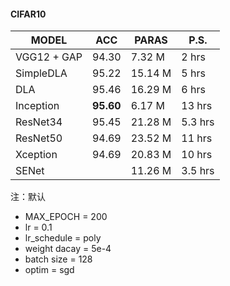 

#### CIFAR10

| MODEL       | ACC       | PARAS   | P.S.    |
| ----------- | --------- | ------- | ------- |
| VGG12 + GAP | 94.30     | 7.32 M  | 2 hrs   |
| SimpleDLA   | 95.22     | 15.14 M | 5 hrs   |
| DLA         | 95.46     | 16.29 M | 6 hrs   |
| Inception   | **95.60** | 6.17 M  | 13 hrs  |
| ResNet34    | 95.45     | 21.28 M | 5.3 hrs |
| ResNet50    | 94.69     | 23.52 M | 11 hrs  |
| Xception    | 94.69     | 20.83 M | 10 hrs  |
| SENet       |           | 11.26 M | 3.5 hrs |

注：默认

* MAX_EPOCH = 200
* lr = 0.1
* lr_schedule = poly
* weight dacay = 5e-4
* batch size = 128
* optim = sgd

